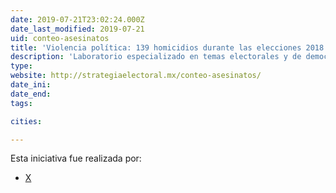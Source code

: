 ```yaml
---
date: 2019-07-21T23:02:24.000Z
date_last_modified: 2019-07-21
uid: conteo-asesinatos
title: 'Violencia política: 139 homicidios durante las elecciones 2018'
description: 'Laboratorio especializado en temas electorales y de democracia con el objetivo de colaborar e impulsar proyectos que contribuyan a mejorar los procesos democráticos y de rendición de cuentas en México y América Latina.'
type: 
website: http://strategiaelectoral.mx/conteo-asesinatos/
date_ini: 
date_end: 
tags:

cities: 

---
```


Esta iniciativa fue realizada por:

- [X](/organizaciones/strategia-electoral)
